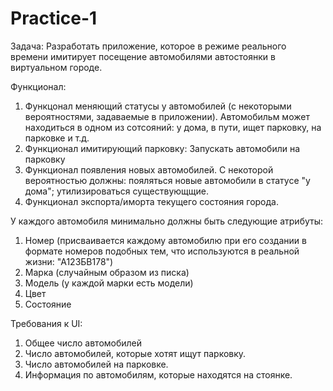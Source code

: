 # Practice-1

Задача: Разработать приложение, которое в режиме реального времени имитирует посещение автомобилями автостоянки в виртуальном городе.

Функционал:
1. Функцонал меняющий статусы у автомобилей (с некоторыми вероятностями, задаваемые в приложении). Автомобильм может находиться в одном из сотсояний: у дома, в пути, ищет парковку, на парковке и т.д.
2. Функционал имитирующий парковку: Запускать автомобили на парковку
3. Функционал появления новых автомобилей. С некоторой вероятностью должны: пояляться новые автомобили в статусе "у дома"; утилизироваться существующщие.
4. Функционал экспорта/иморта текущего состояния города.

У каждого автомобиля минимально должны быть следующие атрибуты:
1. Номер (присваивается каждому автомобилю при его создании в формате номеров подобных тем, что используются в реальной жизни: "А123БВ178")
2. Марка (случайным образом из писка)
3. Модель (у каждой марки есть модели)
4. Цвет
5. Состояние

Требования к UI:
1. Общее число автомобилей
2. Число автомобилей, которые хотят ищут парковку.
3. Число автомобилей на парковке.
4. Информация по автомобилям, которые находятся на стоянке.
